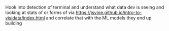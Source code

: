 Hook into detection of terminal and understand what data dev is seeing and looking at stats of or forms of via https://jsvine.github.io/intro-to-visidata/index.html and correlate that with the ML models they end up building